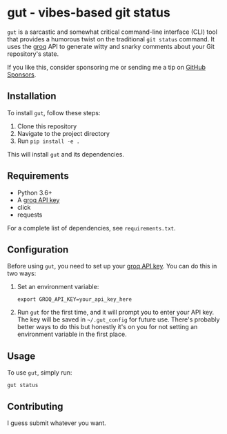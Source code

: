 # gut - vibes-based git status

`gut` is a sarcastic and somewhat critical command-line interface (CLI) tool that provides a humorous twist on the traditional `git status` command. It uses the [groq](https://groq.com/) API to generate witty and snarky comments about your Git repository's state.

If you like this, consider sponsoring me or sending me a tip on [GitHub Sponsors](https://github.com/sponsors/cpfiffer).

## Installation

To install `gut`, follow these steps:

1. Clone this repository
2. Navigate to the project directory
3. Run `pip install -e .`

This will install `gut` and its dependencies.

## Requirements

- Python 3.6+
- A [groq API key](https://groq.com/)
- click
- requests

For a complete list of dependencies, see `requirements.txt`.

## Configuration

Before using `gut`, you need to set up your [groq API key](https://groq.com/). You can do this in two ways:

1. Set an environment variable:
   ```
   export GROQ_API_KEY=your_api_key_here
   ```

2. Run `gut` for the first time, and it will prompt you to enter your API key. The key will be saved in `~/.gut_config` for future use. There's probably better ways to do this but honestly it's on you for not setting an environment variable in the first place.

## Usage

To use `gut`, simply run:

```
gut status
```

## Contributing

I guess submit whatever you want.
